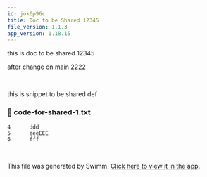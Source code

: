 ```yaml
---
id: jok6p96c
title: Doc to be Shared 12345
file_version: 1.1.3
app_version: 1.18.15
---
```


this is doc to be shared 12345

after change on main 2222

<br/>

this is snippet to be shared def
<!-- NOTE-swimm-snippet: the lines below link your snippet to Swimm -->
### 📄 code-for-shared-1.txt
```text
4      ddd
5      eeeEEE
6      fff
```

<br/>

This file was generated by Swimm. [Click here to view it in the app](https://swimm-web-app.web.app/repos/Z2l0aHViJTNBJTNBdGVzdC1naXRodWItYXBwJTNBJTNBc3dpbW1pbw==/docs/jok6p96c).
